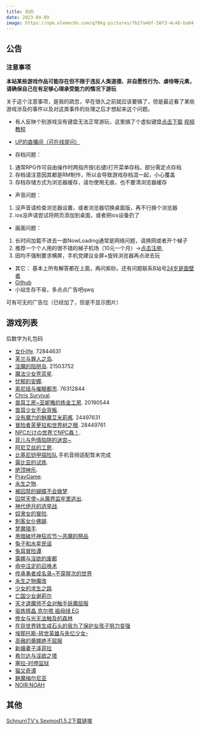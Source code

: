 ```yaml
---
title: 玩的
date: 2023-04-09
image: https://npm.elemecdn.com/q78kg-pictures/fb27a46f-58f3-4c40-ba84-fdf9cf8ac528.jpg
---
```


## 公告

### 注意事项

**本站某些游戏作品可能存在但不限于违反人类道德、非自愿性行为、虐待等元素，请确保自己在有足够心理承受能力的情况下游玩**

关于这个注意事项，是我的疏忽，早在很久之前就应该要搞了，但是最近看了某些游戏涉及的事件以及对这类事件的处理之后才想起来这个问题。

*  有人反映个别游戏没有键盘无法正常游玩，这里搞了个虚拟键盘[点击下载](https://wwm.lanzouy.com/ix1TA09muc9i) [视频教程](https://www.bilibili.com/video/BV1rY4y1c7gF?spm_id_from=333.999.list.card_archive.click&vd_source=801795c39b69f97463626c47636619c6)

*  [UP的直播间（可在线提问）](https://live.bilibili.com/h5/25002061)
*  存档问题：
1. 通常RPG作可自由操作时两指齐按(右键)打开菜单存档，部分需定点存档
2. 存档请注意因其都是RM制作，所以会导致游戏存档混一起，小心覆盖
3. 存档存储方式为浏览器缓存，请勿使用无痕，也不要清浏览器缓存

* 声音问题：
1. 没声音请检查浏览器设置，或者浏览器切换桌面版，再不行换个浏览器
2. ios没声请尝试将网页添加到桌面，或者把ios设备扔了

* 画面问题：
1. 长时间加载不进去一直NowLoading通常是网络问题，请换网或者开个梯子 
2. 推荐一个个人用的很不错的梯子机场（10元一个月）→[点击注册](https://www.efcloud.net/#/register?code=51iZI5KU),
3. 因均不强制要求横屏，手机党建议全屏+旋转浏览器再点进去玩

* 其它：
基本上所有解答都在上面，再问紫砂。还有问题联系B站号[24岁是面壁者](https://space.bilibili.com/383769313/)
*  [Github](https://github.com/amemei)
*  小站生存不易，多点点广告吧qwq
<a class="tbaru">
   <script type="text/javascript">
      var uid = '460256';
      var wid = '692599';
      var pop_tag = document.createElement('script');pop_tag.src='//cdn.popcash.net/show.js';document.body.appendChild(pop_tag);
      pop_tag.onerror = function() {pop_tag = document.createElement('script');pop_tag.src='//cdn2.popcash.net/show.js';document.body.appendChild(pop_tag)};
   </script>
   可有可无的广告位（已经加了，但是不显示图片）
</a>

## 游戏列表

后数字为礼包码
*  [女仆life](https://amemei.github.io/MaidLife/). 72844631
*  [芙兰与罪人之岛](https://amemei.github.io/FuranToZaininNoSima/index.html).
*  [淫魔的陷阱岛](https://amemei.github.io/TrapIsland/index.html). 21503752
*  [魔法少女苍蓝星](https://amemei.github.io/Cang-LAN-STAR/index.html).
*  [忧郁的安娜](https://amemei.github.io/melancholianna/index.html).
*  [索尼娅与催眠都市](https://amemei.github.io/HypnoticCity/index.html). 76312844
*  [Chris Survival](https://amemei.github.io/ChrisSurvival/index.html).
*  [兽耳工房~亚妮雅的炼金工房](https://amemei.github.io/AnimalEarWorkshop/index.html). 20190544
*  [兽耳少女不会背叛](https://amemei.github.io/Beasteargirl/index.html).
*  [没有魔力的魅魔艾米莉酱](https://amemei.github.io/Emily/index.html). 24497631
*  [冒险者芙萝拉和世界树之根](https://amemei.github.io/Yggdrasill/index.html). 28449761
*  [NPCだけの世界でNPC姦！](https://amemei.github.io/NPC/index.html).
*  [菲儿与色情陷阱的迷宫~](https://amemei.github.io/GUARDIANSTRAP/index.html).
*  [阿尼艾丝的工房](https://amemei.github.io/Anies/index.html).
*  [比基尼铠甲探险队](https://amemei.github.io/BikiniArmor/index.html).手机音频适配暂未完成
*  [露比亚的试炼](https://amemei.github.io/Rubia/index.html).
*  [绝顶神乐](https://amemei.github.io/Kagura/).
*  [PrayGame](https://amemei.github.io/PrayGame/).
*  [永生之物](https://amemei.github.io/Ambrosia/).
*  [被囚禁的蝴蝶不会做梦](https://amemei.github.io/butterfly/).
*  [囚禁天使~从魔界监牢里逃出](https://amemei.github.io/ImprisonedAngel/).
*  [神代伊月的选举战](https://amemei.github.io/Electoralwarfare/).
*  [奴隶女的冒险](https://amemei.github.io/slave/).
*  [刺客女仆佛媞](https://amemei.github.io/Assassinmaid/).
*  [梦魔猎手](https://amemei.github.io/NightmareHunter/).
*  [黑暗破坏神狂欢节～恶魔的祭品](https://amemei.github.io/Diablo)
*  [兔子和水星民谣](https://suswhw.github.io/MECHANICA)
*  [兔耳冒险谭](https://suswhw.github.io/TRMXT)
*  [露娜与淫欲的废都](https://suswhw.github.io/LNYYYDFD)
*  [命中注定的召唤术](https://suswhw.github.io/MZZDDZHS)
*  [传承勇者成名录~不穿胖次的世界](https://suswhw.github.io/CCYZCMLBCPCDSJ)
*  [永生之物魔改](https://suswhw.github.io/Ambrosia/)
*  [少女的求生之路](https://suswhw.github.io/SNDQSZL)
*  [亡国少女谢莉尔](https://suswhw.github.io/Belial-Red)
*  [天才退魔师不会对触手妖魔屈服](https://suswhw.github.io/TCTMSBHDCSYMQF)
*  [驱炼辉晶 克尔塔 祖母绿 EG](https://suswhw.github.io/QLHJKRTZMLEG)
*  [修女与光无法触及的森林](https://suswhw.github.io/XNYGWFCJDSL/)
*  [在异世界转生成石头的我为了保护女孩子努力变强](https://suswhw.github.io/ZYSJZSWSTDWWLBHNHZNLBQ/)
*  [埃那托斯-转世英雄与失忆少女-](https://suswhw.github.io/Enatus-Radi/)
*  [高傲的蕾娜绝不屈服](https://suswhw.github.io/GADLNJBQF/)
*  [新婚妻子泽菲拉](https://suswhw.github.io/Zefira/)
*  [希尔达与淫欲之塔](https://suswhw.github.io/XEDYYYZT/)
*  [塞拉-时停监狱](https://suswhw.github.io/SLSTJY/)
*  [猫又奇谭](https://suswhw.github.io/MYQT/)
*  [魅魔梅尔尼亚](https://suswhw.github.io/saccubas_mernea/)
*  [NOIR:NOAH](https://suswhw.github.io/NOIRNOAH/)

## 其他

[SchnurriTV's Sexmod1.5.2下载链接](https://www.file4.net/f-1xxP)
